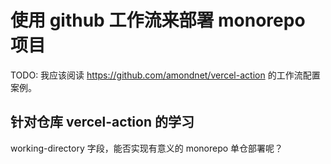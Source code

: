 # 使用 github 工作流来部署 monorepo 项目

TODO: 我应该阅读 https://github.com/amondnet/vercel-action 的工作流配置案例。

## 针对仓库 vercel-action 的学习

working-directory 字段，能否实现有意义的 monorepo 单仓部署呢？
